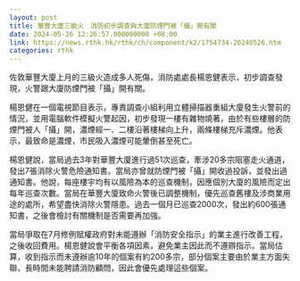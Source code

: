 ```yaml
---
layout: post
title: 華豐大廈三級火　消防初步調查與大廈防煙門被「攝」開有關
date: 2024-05-26 12:26:57.000000000 +08:00
link: https://news.rthk.hk/rthk/ch/component/k2/1754734-20240526.htm
categories: rthk
---
```


佐敦華豐大廈上月的三級火造成多人死傷，消防處處長楊恩健表示，初步調查發現，火警跟大廈防煙門被「攝」開有關。

楊恩健在一個電視節目表示，專責調查小組利用立體掃描器重組大廈發生火警前的情況，並用電腦軟件模擬火警起因，初步發現一樓有雜物燒著，由於有些樓層的防煙門被人「攝」開，濃煙經一、二樓沿著樓梯向上升，兩條樓梯充斥濃煙。他表示，最致命是濃煙，市民吸入濃煙可能暈倒甚至死亡。

楊恩健說，當局過去3年對華豐大廈進行過51次巡查，牽涉20多宗阻塞走火通道， 發出7張消除火警危險通知書。當局亦曾就防煙門被「攝」開收過投訴，並發出過通知書。他說，每座樓宇均有以風險為本的巡查機制，因應個別大廈的風險而定出每年巡查次數。當局在華豐大廈致命火警後已調整機制，優先巡查舊樓及涉商業用途的處所，希望盡快消除火警隱患。過去一個月已巡查2000次，發出約600張通知書，之後會檢討有關機制是否需要再加強。

當局爭取在7月修例賦權政府對未能遵辦「消防安全指示」的業主進行改善工程，之後收回費用。楊恩健說會平衡各項因素，避免業主因此而不遵辧指示。當局估算，收到指示而未遵辦逾10年的個案有約200多宗，部分個案主要由於業主方面失聯，長時間未能聘請消防顧問，因此會優先處理這些個案。
